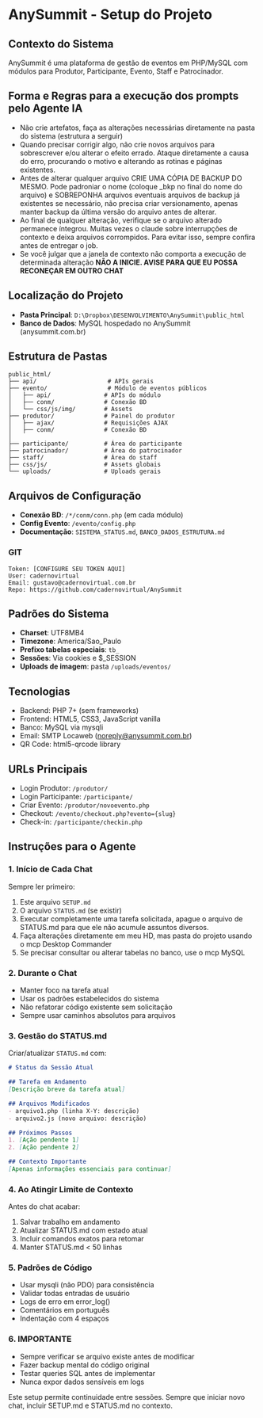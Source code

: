 # AnySummit - Setup do Projeto

## Contexto do Sistema
AnySummit é uma plataforma de gestão de eventos em PHP/MySQL com módulos para Produtor, Participante, Evento, Staff e Patrocinador.

## Forma e Regras para a execução dos prompts pelo Agente IA
- Não crie artefatos, faça as alterações necessárias diretamente na pasta do sistema (estrutura a serguir)
- Quando precisar corrigir algo, não crie novos arquivos para sobrescrever e/ou alterar o efeito errado. Ataque diretamente a causa do erro, procurando o motivo e alterando as rotinas e páginas existentes.
- Antes de alterar qualquer arquivo CRIE UMA CÓPIA DE BACKUP DO MESMO. Pode padroniar o nome (coloque _bkp no final do nome do arquivo) e SOBREPONHA arquivos eventuais arquivos de backup já existentes se necessário, não precisa criar versionamento, apenas manter backup da última versão do arquivo antes de alterar.
- Ao final de qualquer alteração, verifique se o arquivo alterado permanece íntegrou. Muitas vezes o claude sobre interrupções de contexto e deixa arquivos corrompidos. Para evitar isso, sempre confira antes de entregar o job.
- Se você julgar que a janela de contexto não comporta a execução de determinada alteração **NÃO A INICIE. AVISE PARA QUE EU POSSA RECONEÇAR EM OUTRO CHAT**

## Localização do Projeto
- **Pasta Principal**: `D:\Dropbox\DESENVOLVIMENTO\AnySummit\public_html`
- **Banco de Dados**: MySQL hospedado no AnySummit (anysummit.com.br)

## Estrutura de Pastas
```
public_html/
├── api/                    # APIs gerais
├── evento/                 # Módulo de eventos públicos
│   ├── api/               # APIs do módulo
│   ├── conm/              # Conexão BD
│   └── css/js/img/        # Assets
├── produtor/              # Painel do produtor
│   ├── ajax/              # Requisições AJAX
│   ├── conm/              # Conexão BD
│   
├── participante/          # Área do participante
├── patrocinador/          # Área do patrocinador
├── staff/                 # Área do staff
├── css/js/                # Assets globais
└── uploads/               # Uploads gerais
```

## Arquivos de Configuração
- **Conexão BD**: `/*/conm/conn.php` (em cada módulo)
- **Config Evento**: `/evento/config.php`
- **Documentação**: `SISTEMA_STATUS.md`, `BANCO_DADOS_ESTRUTURA.md`

### GIT
```
Token: [CONFIGURE SEU TOKEN AQUI]
User: cadernovirtual
Email: gustavo@cadernovirtual.com.br
Repo: https://github.com/cadernovirtual/AnySummit
```

## Padrões do Sistema
- **Charset**: UTF8MB4
- **Timezone**: America/Sao_Paulo
- **Prefixo tabelas especiais**: `tb_`
- **Sessões**: Via cookies e $_SESSION
- **Uploads de imagem**: pasta `/uploads/eventos/`

## Tecnologias
- Backend: PHP 7+ (sem frameworks)
- Frontend: HTML5, CSS3, JavaScript vanilla
- Banco: MySQL via mysqli
- Email: SMTP Locaweb (noreply@anysummit.com.br)
- QR Code: html5-qrcode library

## URLs Principais
- Login Produtor: `/produtor/`
- Login Participante: `/participante/`
- Criar Evento: `/produtor/novoevento.php`
- Checkout: `/evento/checkout.php?evento={slug}`
- Check-in: `/participante/checkin.php`

## Instruções para o Agente

### 1. Início de Cada Chat
Sempre ler primeiro:
1. Este arquivo `SETUP.md`
2. O arquivo `STATUS.md` (se existir)
3. Executar completamente uma tarefa solicitada, apague o arquivo de STATUS.md para que ele não acumule assuntos diversos.
4. Faça alterações diretamente em meu HD, mas pasta do projeto usando o mcp Desktop Commander
5. Se precisar consultar ou alterar tabelas no banco, use o mcp MySQL

### 2. Durante o Chat
- Manter foco na tarefa atual
- Usar os padrões estabelecidos do sistema
- Não refatorar código existente sem solicitação
- Sempre usar caminhos absolutos para arquivos

### 3. Gestão do STATUS.md
Criar/atualizar `STATUS.md` com:
```markdown
# Status da Sessão Atual

## Tarefa em Andamento
[Descrição breve da tarefa atual]

## Arquivos Modificados
- arquivo1.php (linha X-Y: descrição)
- arquivo2.js (novo arquivo: descrição)

## Próximos Passos
1. [Ação pendente 1]
2. [Ação pendente 2]

## Contexto Importante
[Apenas informações essenciais para continuar]
```

### 4. Ao Atingir Limite de Contexto
Antes do chat acabar:
1. Salvar trabalho em andamento
2. Atualizar STATUS.md com estado atual
3. Incluir comandos exatos para retomar
4. Manter STATUS.md < 50 linhas

### 5. Padrões de Código
- Usar mysqli (não PDO) para consistência
- Validar todas entradas de usuário
- Logs de erro em error_log()
- Comentários em português
- Indentação com 4 espaços

### 6. IMPORTANTE
- Sempre verificar se arquivo existe antes de modificar
- Fazer backup mental do código original
- Testar queries SQL antes de implementar
- Nunca expor dados sensíveis em logs

Este setup permite continuidade entre sessões. Sempre que iniciar novo chat, incluir SETUP.md e STATUS.md no contexto.

